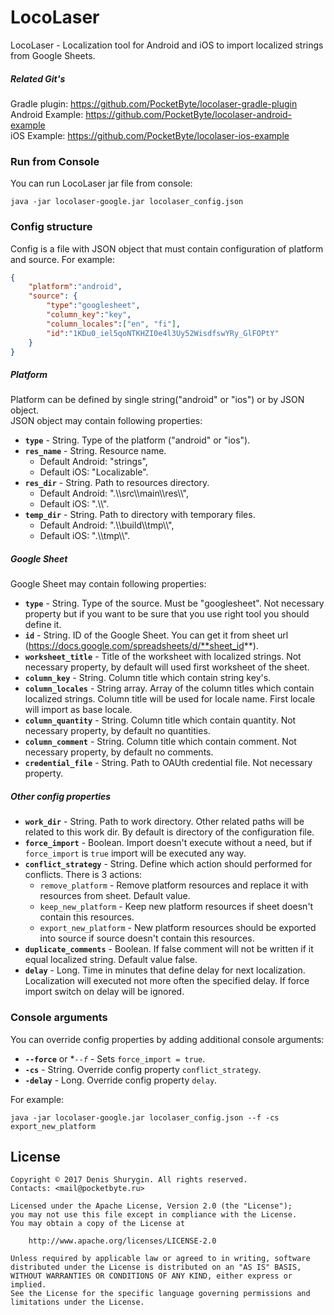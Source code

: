 # LocoLaser
LocoLaser - Localization tool for Android and iOS to import localized strings from Google Sheets.
##### Related Git's
Gradle plugin: https://github.com/PocketByte/locolaser-gradle-plugin
<br>Android Example: https://github.com/PocketByte/locolaser-android-example
<br>iOS Example: https://github.com/PocketByte/locolaser-ios-example
### Run from Console
You can run LocoLaser jar file from console:
```
java -jar locolaser-google.jar locolaser_config.json
```
### Config structure
Config is a file with JSON object that must contain configuration of platform and source.
For example:
```json
{
    "platform":"android",
    "source": {
        "type":"googlesheet",
        "column_key":"key",
        "column_locales":["en", "fi"],
        "id":"1KDu0_iel5qoNTKHZI0e4l3Uy52WisdfswYRy_GlFOPtY"
    }
}
```
##### Platform
Platform can be defined by single string("android" or "ios") or by JSON object.<br>
JSON object may contain following properties:<br>
- **`type`** - String. Type of the platform ("android" or "ios").
- **`res_name`** - String. Resource name.
  * Default Android: "strings",
  * Default iOS: "Localizable".
- **`res_dir`** - String. Path to resources directory.
  * Default Android: ".\\\\src\\\\main\\\\res\\\\",
  * Default iOS: ".\\\\".
- **`temp_dir`** - String. Path to directory with temporary files.
  * Default Android: ".\\\\build\\\\tmp\\\\",
  * Default iOS: ".\\\\tmp\\\\".

##### Google Sheet
Google Sheet may contain following properties:<br>
- **`type`** - String. Type of the source. Must be "googlesheet". Not necessary property but if you want to be sure that you use right tool you should define it.
- **`id`** - String. ID of the Google Sheet. You can get it from sheet url (https://docs.google.com/spreadsheets/d/**sheet_id**).
- **`worksheet_title`** - Title of the worksheet with localized strings. Not necessary property, by default will used first worksheet of the sheet.
- **`column_key`** - String. Column title which contain string key's.
- **`column_locales`** - String array. Array of the column titles which contain localized strings. Column title will be used for locale name. First locale will import as base locale.
- **`column_quantity`** - String. Column title which contain quantity. Not necessary property, by default no quantities.
- **`column_comment`** - String. Column title which contain comment. Not necessary property, by default no comments.
- **`credential_file`** - String. Path to OAUth credential file. Not necessary property.

##### Other config properties
- **`work_dir`** - String. Path to work directory. Other related paths will be related to this work dir. By default is directory of the configuration file.
- **`force_import`** - Boolean. Import doesn't execute without a need, but if `force_import` is `true` import will be executed any way.
- **`conflict_strategy`** - String. Define which action should performed for conflicts. There is 3 actions:
  * `remove_platform` - Remove platform resources and replace it with resources from sheet. Default value.
  * `keep_new_platform` - Keep new platform resources if sheet doesn't contain this resources.
  * `export_new_platform` -  New platform resources should be exported into source if source doesn't contain this resources.
- **`duplicate_comments`** - Boolean. If false comment will not be written if it equal localized string. Default value false.
- **`delay`** - Long. Time in minutes that define delay for next localization. Localization will executed not more often the specified delay. If force import switch on delay will be ignored.

### Console arguments
You can override config properties by adding additional console arguments:
- **`--force`** or **`--f`* - Sets `force_import = true`.
- **`-cs`** - String. Override config property `conflict_strategy`.
- **`-delay`** - Long. Override config property `delay`.

For example:
```
java -jar locolaser-google.jar locolaser_config.json --f -cs export_new_platform
```

## License
```
Copyright © 2017 Denis Shurygin. All rights reserved.
Contacts: <mail@pocketbyte.ru>

Licensed under the Apache License, Version 2.0 (the "License");
you may not use this file except in compliance with the License.
You may obtain a copy of the License at

    http://www.apache.org/licenses/LICENSE-2.0

Unless required by applicable law or agreed to in writing, software
distributed under the License is distributed on an "AS IS" BASIS,
WITHOUT WARRANTIES OR CONDITIONS OF ANY KIND, either express or implied.
See the License for the specific language governing permissions and
limitations under the License.
```
